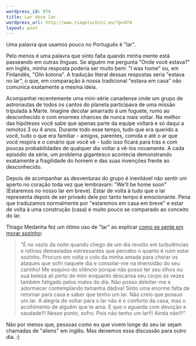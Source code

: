 ```yaml
--- 
wordpress_id: 974
title: Lar doce lar
wordpress_url: http://www.tiagoluchini.eu/?p=974
layout: post
---
```

Uma palavra que usamos pouco no Português é "lar".

Pelo menos é uma palavra que sinto falta quando minha mente está passeando em outras línguas. Se alguém me pergunta "Onde você estava?" em Inglês, minha resposta poderia ser muito bem: "I was home" ou, em Finlandês, "Olin kotona". A tradução literal dessas respostas seria "estava no lar", o que, em comparação à nossa tradicional "estava em casa" não comunica exatamente a mesma ideia.

Acompanhei recentemente uma mini-série canadense onde um grupo de astronautas de todos os cantos do planeta participava de uma missão tripulada à Marte. Imagine decolar amarrado à um foguete, rumo ao desconhecido e com enormes chances de nunca mais voltar. Na melhor das hipóteses você sabe que apenas parte da equipe voltará e só daqui a remotos 3 ou 4 anos. Durante todo esse tempo, tudo que era querido a você, tudo o que era familiar - amigos, parentes, comida e até o ar que você respira e o cenário que você vê  - tudo isso ficará para trás e com poucas probabilidades de qualquer dia voltar a vê-los novamente. A cada episódio da série, um problema gigantesco acontecia demonstrando exatamente a fragilidade do homem e das suas invenções frente ao desconhecido.

Depois de acompanhar as desventuras do grupo é inevitável não sentir um aperto no coração toda vez que lembravam: "We'll be home soon" (Estaremos no nosso lar em breve). Estar de volta à tudo que o lar representa depois de ser privado dele por tanto tempo é emocionante. Pena que traduzamos normalmente por "estaremos em casa em breve" e estar de volta à uma construção (casa) é muito pouco se comparado ao conceito do lar.

Thiago Medanha fez um ótimo uso de "lar" ao explicar <a href="http://thiagomendanha.blogspot.com/2008/06/grande-sacada-que-deus-teve_12.html" target="_blank">como se sente em morar sozinho</a>:
<blockquote>"É no vazio da noite<span class="highlighted1"> quando chego de um dia</span> revolto em turbulências e rotinas demasiadas estressantes que percebo o quanto é ruim estar sozinho. Procuro em volta o colo da minha amada para chorar os ataques que sofri naquele <span class="highlighted1">dia</span> e consolar-me na imensidão do seu carinho! Me esquivo do silêncio porque não posso ter seu olhos ou sua beleza ali perto de mim enquanto descansa seu corpo ás vezes também fatigado pelos males do <span class="highlighted1">dia</span>. Não posso deleitar-me e adormecer contemplando tamanha dádiva! Sinto uma enorme falta de retornar para casa e saber que tenho um lar. Não creio que possuo um lar. A alegria de voltar para o lar não é o conforto da casa, mas o acolhimento de alguém que te ama. E que o aguarda com devoção e saudade!!! Nesse ponto, sofro. Pois não tenho um lar!!! Ainda não!!!"</blockquote>

Não por menos que, pessoas como eu que vivem longe do seu lar sejam chamadas de "aliens" em inglês. Mas deixemos essa discussão para outro dia. :)
